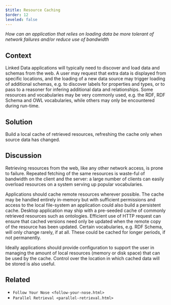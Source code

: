 ```yaml
---
$title: Resource Caching
$order: 12
leveled: false
---
```


*How can an application that relies on loading data be more tolerant of network failures and/or reduce use of bandwidth*

## Context

Linked Data applications will typically need to discover and load data and schemas from the web. A user may request that extra data is displayed from specific locations, and the loading of a new data source may trigger loading of additional schemas, e.g. to discover labels for properties and types, or to pass to a reasoner for infering additional data and relationships. Some resources and vocabularies may be very commonly used, e.g. the RDF, RDF Schema and OWL vocabularies, while others may only be encountered during run-time.

## Solution

Build a local cache of retrieved resources, refreshing the cache only when source data has changed.

## Discussion

Retrieving resources from the web, like any other network access, is prone to failure. Repeated fetching of the same resources is waste-ful of bandwidth on the client and the server: a large number of clients can easily overload resources on a system serving up popular vocabularies.

Applications should cache remote resources wherever possible. The cache may be handled entirely in-memory but with sufficient permissions and access to the local file-system an application could also build a persistent cache. Desktop application may ship with a pre-seeded cache of commonly retrieved resources such as ontologies. Efficient use of HTTP request can ensure that cached versions need only be updated when the remote copy of the resource has been updated. Certain vocabularies, e.g. RDF Schema, will only change rarely, if at all. These could be cached for longer periods, if not permanently.

Ideally applications should provide configuration to support the user in managing the amount of local resources (memory or disk space) that can be used by the cache. Control over the location in which cached data will be stored is also useful.

## Related

- `Follow Your Nose <follow-your-nose.html>`
- `Parallel Retrieval <parallel-retrieval.html>`

